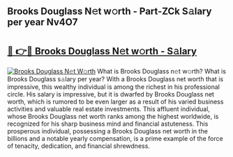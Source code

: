 ## Brooks Douglass N𝚎t w𝚘rth - Part-ZCk S𝚊lary per year Nv4O7

# <h2><a href="http://gc1s2wo.nevu.top/?p=Brooks+Douglass">🔗 👉🔴 Brooks Douglass N𝚎t w𝚘rth - S𝚊lary</a></h2>

[![Brooks Douglass N𝚎t W𝚘rth](https://i.imgur.com/Oavwk0R.jpeg)](http://gc1s2wo.nevu.top/?p=Brooks+Douglass)
What is Brooks Douglass n𝚎t w𝚘rth? What is Brooks Douglass s𝚊lary per year?
With a Brooks Douglass net worth that is impressive, this wealthy individual is among the richest in his professional circle. His salary is impressive, but it is dwarfed by Brooks Douglass net worth, which is rumored to be even larger as a result of his varied business activities and valuable real estate investments. This affluent individual, whose Brooks Douglass net worth ranks among the highest worldwide, is recognized for his sharp business mind and financial astuteness. This prosperous individual, possessing a Brooks Douglass net worth in the billions and a notable yearly compensation, is a prime example of the force of tenacity, dedication, and financial shrewdness.
